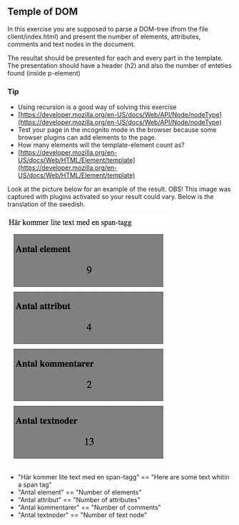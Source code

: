 ## Temple of DOM

In this exercise you are supposed to parse a DOM-tree (from the file client/index.html) and present the number of elements, attributes, comments and text nodes in the document.

The resultat should be presented for each and every part in the template. The presentation should have a header (h2) and also the number of enteties found (inside p-element)


### Tip
* Using recursion is a good way of solving this exercise
* [https://developer.mozilla.org/en-US/docs/Web/API/Node/nodeType](https://developer.mozilla.org/en-US/docs/Web/API/Node/nodeType)
* Test your page in the incognito mode in the browser because some browser plugins can add elements to the page.
* How many elements will the template-element count as?
* [https://developer.mozilla.org/en-US/docs/Web/HTML/Element/template](https://developer.mozilla.org/en-US/docs/Web/HTML/Element/template)

Look at the picture below for an example of the result.
OBS! This image was captured with plugins activated so your result could vary. Below is the translation of the swedish.

![facit bild](facit.png)

* "Här kommer lite text med en span-tagg" == "Here are some text whitin a span tag"
* "Antal element" == "Number of elements"
* "Antal attribut" == "Number of attributes"
* "Antal kommentarer" == "Number of comments"
* "Antal textnoder" == "Number of text node"
